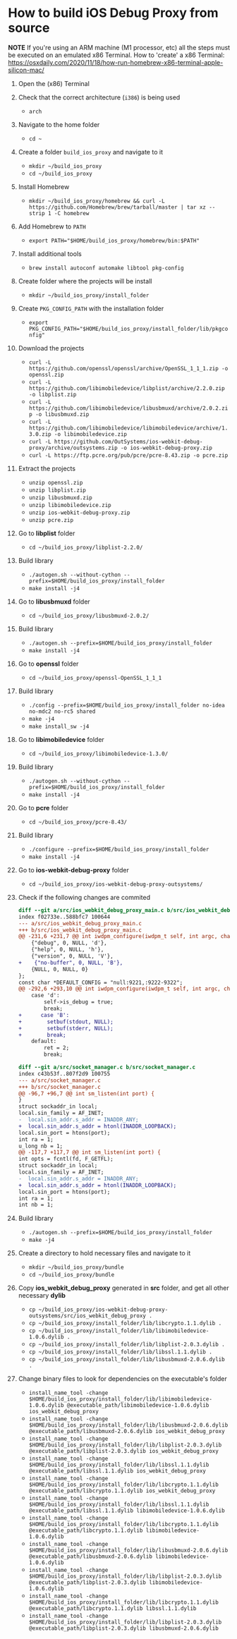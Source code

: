 # How to build iOS Debug Proxy from source

**NOTE**
If you're using an ARM machine (M1 processor, etc) all the steps must be executed on 
an emulated x86 Terminal.
How to 'create' a x86 Terminal: https://osxdaily.com/2020/11/18/how-run-homebrew-x86-terminal-apple-silicon-mac/

1. Open the (x86) Terminal

2. Check that the correct architecture (`i386`) is being used
    * `arch`

3. Navigate to the home folder
    * `cd ~`

4. Create a folder `build_ios_proxy` and navigate to it
    * `mkdir ~/build_ios_proxy`
    * `cd ~/build_ios_proxy`

5. Install Homebrew
    * `mkdir ~/build_ios_proxy/homebrew && curl -L https://github.com/Homebrew/brew/tarball/master | tar xz --strip 1 -C homebrew`

6. Add Homebrew to `PATH`
    * `export PATH="$HOME/build_ios_proxy/homebrew/bin:$PATH"`

7. Install additional tools
    * `brew install autoconf automake libtool pkg-config`

8. Create folder where the projects will be install
    * `mkdir ~/build_ios_proxy/install_folder`

9. Create `PKG_CONFIG_PATH` with the installation folder
    * `export PKG_CONFIG_PATH="$HOME/build_ios_proxy/install_folder/lib/pkgconfig"`

10. Download the projects
    * `curl -L https://github.com/openssl/openssl/archive/OpenSSL_1_1_1.zip -o openssl.zip`
    * `curl -L https://github.com/libimobiledevice/libplist/archive/2.2.0.zip -o libplist.zip`
    * `curl -L https://github.com/libimobiledevice/libusbmuxd/archive/2.0.2.zip -o libusbmuxd.zip`
    * `curl -L https://github.com/libimobiledevice/libimobiledevice/archive/1.3.0.zip -o libimobiledevice.zip`
    * `curl -L https://github.com/OutSystems/ios-webkit-debug-proxy/archive/outsystems.zip -o ios-webkit-debug-proxy.zip`
    * `curl -L https://ftp.pcre.org/pub/pcre/pcre-8.43.zip -o pcre.zip`

11. Extract the projects
    * `unzip openssl.zip`
    * `unzip libplist.zip`
    * `unzip libusbmuxd.zip`
    * `unzip libimobiledevice.zip`
    * `unzip ios-webkit-debug-proxy.zip`
    * `unzip pcre.zip`

12. Go to **libplist** folder
    * `cd ~/build_ios_proxy/libplist-2.2.0/`

13. Build library
    * `./autogen.sh --without-cython --prefix=$HOME/build_ios_proxy/install_folder`
    * `make install -j4`

14. Go to **libusbmuxd** folder
    * `cd ~/build_ios_proxy/libusbmuxd-2.0.2/`

15. Build library
    * `./autogen.sh --prefix=$HOME/build_ios_proxy/install_folder`
    * `make install -j4`

16. Go to **openssl** folder
    * `cd ~/build_ios_proxy/openssl-OpenSSL_1_1_1`

17. Build library
    * `./config --prefix=$HOME/build_ios_proxy/install_folder no-idea no-mdc2 no-rc5 shared`
    * `make -j4`
    * `make install_sw -j4`

18. Go to **libimobiledevice** folder
    * `cd ~/build_ios_proxy/libimobiledevice-1.3.0/`

19. Build library
    * `./autogen.sh --without-cython --prefix=$HOME/build_ios_proxy/install_folder`
    * `make install -j4`

20. Go to **pcre** folder
    * `cd ~/build_ios_proxy/pcre-8.43/`

21. Build library
    * `./configure --prefix=$HOME/build_ios_proxy/install_folder`
    * `make install -j4`

22. Go to **ios-webkit-debug-proxy** folder
    * `cd ~/build_ios_proxy/ios-webkit-debug-proxy-outsystems/`

23. Check if the following changes are commited
    ```diff
    diff --git a/src/ios_webkit_debug_proxy_main.c b/src/ios_webkit_debug_proxy_main.c
    index f02733e..588bfc7 100644
    --- a/src/ios_webkit_debug_proxy_main.c
    +++ b/src/ios_webkit_debug_proxy_main.c
    @@ -231,6 +231,7 @@ int iwdpm_configure(iwdpm_t self, int argc, char **argv) {
        {"debug", 0, NULL, 'd'},
        {"help", 0, NULL, 'h'},
        {"version", 0, NULL, 'V'},
    +    {"no-buffer", 0, NULL, 'B'},
        {NULL, 0, NULL, 0}
    };
    const char *DEFAULT_CONFIG = "null:9221,:9222-9322";
    @@ -292,6 +293,10 @@ int iwdpm_configure(iwdpm_t self, int argc, char **argv) {
        case 'd':
            self->is_debug = true;
            break;
    +      case 'B':
    +        setbuf(stdout, NULL);
    +        setbuf(stderr, NULL);
    +        break;
        default:
            ret = 2;
            break;
    ```

    ```diff
    diff --git a/src/socket_manager.c b/src/socket_manager.c
    index c43b53f..807f2d9 100755
    --- a/src/socket_manager.c
    +++ b/src/socket_manager.c
    @@ -96,7 +96,7 @@ int sm_listen(int port) {
    }
    struct sockaddr_in local;
    local.sin_family = AF_INET;
    -  local.sin_addr.s_addr = INADDR_ANY;
    +  local.sin_addr.s_addr = htonl(INADDR_LOOPBACK);
    local.sin_port = htons(port);
    int ra = 1;
    u_long nb = 1;
    @@ -117,7 +117,7 @@ int sm_listen(int port) {
    int opts = fcntl(fd, F_GETFL);
    struct sockaddr_in local;
    local.sin_family = AF_INET;
    -  local.sin_addr.s_addr = INADDR_ANY;
    +  local.sin_addr.s_addr = htonl(INADDR_LOOPBACK);
    local.sin_port = htons(port);
    int ra = 1;
    int nb = 1;
    ```

24. Build library
    * `./autogen.sh --prefix=$HOME/build_ios_proxy/install_folder`
    * `make -j4`

25. Create a directory to hold necessary files and navigate to it
    * `mkdir ~/build_ios_proxy/bundle`
    * `cd ~/build_ios_proxy/bundle`

26. Copy **ios_webkit_debug_proxy** generated in **src** folder, and get all other necessary **dylib**
    * `cp ~/build_ios_proxy/ios-webkit-debug-proxy-outsystems/src/ios_webkit_debug_proxy .`
    * `cp ~/build_ios_proxy/install_folder/lib/libcrypto.1.1.dylib .`
    * `cp ~/build_ios_proxy/install_folder/lib/libimobiledevice-1.0.6.dylib .`
    * `cp ~/build_ios_proxy/install_folder/lib/libplist-2.0.3.dylib .`
    * `cp ~/build_ios_proxy/install_folder/lib/libssl.1.1.dylib .`
    * `cp ~/build_ios_proxy/install_folder/lib/libusbmuxd-2.0.6.dylib .`

27. Change binary files to look for dependencies on the executable's folder
    * `install_name_tool -change $HOME/build_ios_proxy/install_folder/lib/libimobiledevice-1.0.6.dylib @executable_path/libimobiledevice-1.0.6.dylib ios_webkit_debug_proxy`
    * `install_name_tool -change $HOME/build_ios_proxy/install_folder/lib/libusbmuxd-2.0.6.dylib @executable_path/libusbmuxd-2.0.6.dylib ios_webkit_debug_proxy`
    * `install_name_tool -change $HOME/build_ios_proxy/install_folder/lib/libplist-2.0.3.dylib @executable_path/libplist-2.0.3.dylib ios_webkit_debug_proxy`
    * `install_name_tool -change $HOME/build_ios_proxy/install_folder/lib/libssl.1.1.dylib @executable_path/libssl.1.1.dylib ios_webkit_debug_proxy`
    * `install_name_tool -change $HOME/build_ios_proxy/install_folder/lib/libcrypto.1.1.dylib @executable_path/libcrypto.1.1.dylib ios_webkit_debug_proxy`
    * `install_name_tool -change $HOME/build_ios_proxy/install_folder/lib/libssl.1.1.dylib @executable_path/libssl.1.1.dylib libimobiledevice-1.0.6.dylib`
    * `install_name_tool -change $HOME/build_ios_proxy/install_folder/lib/libcrypto.1.1.dylib @executable_path/libcrypto.1.1.dylib libimobiledevice-1.0.6.dylib`
    * `install_name_tool -change $HOME/build_ios_proxy/install_folder/lib/libusbmuxd-2.0.6.dylib @executable_path/libusbmuxd-2.0.6.dylib libimobiledevice-1.0.6.dylib`
    * `install_name_tool -change $HOME/build_ios_proxy/install_folder/lib/libplist-2.0.3.dylib @executable_path/libplist-2.0.3.dylib libimobiledevice-1.0.6.dylib`
    * `install_name_tool -change $HOME/build_ios_proxy/install_folder/lib/libcrypto.1.1.dylib @executable_path/libcrypto.1.1.dylib libssl.1.1.dylib`
    * `install_name_tool -change $HOME/build_ios_proxy/install_folder/lib/libplist-2.0.3.dylib @executable_path/libplist-2.0.3.dylib libusbmuxd-2.0.6.dylib`
